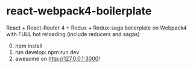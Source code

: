 # react-webpack4-boilerplate
React + React-Router 4 + Redux + Redux-saga boilerplate on Webpack4 with FULL hot reloading (include reducers and sagas)

0. npm install
1. run develop: npm run dev
3. awesome on http://127.0.0.1:3000!
